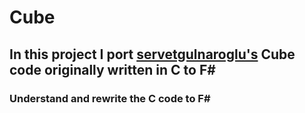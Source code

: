 # Cube

## In this project I port [servetgulnaroglu's](https://github.com/servetgulnaroglu/cube.c) Cube code originally written in C to F#


### Understand and rewrite the C code to F# 


